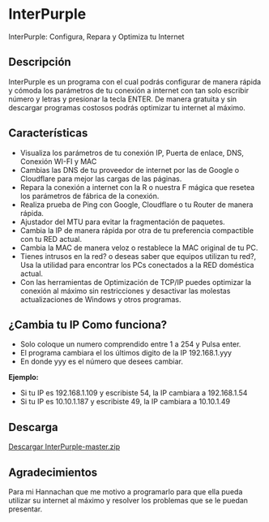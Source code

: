 # InterPurple
InterPurple: Configura, Repara y Optimiza tu Internet

## Descripción

InterPurple es un programa con el cual podrás configurar de manera rápida y cómoda los parámetros de tu conexión a internet con tan solo escribir número y letras y presionar la tecla ENTER.
De manera gratuita y sin descargar programas costosos podrás optimizar tu internet al máximo.

## Características

* Visualiza los parámetros de tu conexión IP, Puerta de enlace, DNS, Conexión WI-FI y MAC
* Cambias las DNS de tu proveedor de internet por las de Google o Cloudflare para mejor las cargas de las páginas.
* Repara la conexión a internet con la R o nuestra F mágica que resetea los parámetros de fábrica de la conexión.
* Realiza prueba de Ping con Google, Cloudflare o tu Router de manera rápida.
* Ajustador del MTU para evitar la fragmentación de paquetes.
* Cambia la IP de manera rápida por otra de tu preferencia compactible con tu RED actual.
* Cambia la MAC de manera veloz o restablece la MAC original de tu PC.
* Tienes intrusos en la red? o deseas saber que equipos utilizan tu red?, Usa la utilidad para encontrar los PCs conectados a la RED doméstica actual.
* Con las herramientas de Optimización de TCP/IP puedes optimizar la conexión al máximo sin restricciones y desactivar las molestas actualizaciones de Windows y otros programas.

## ¿Cambia tu IP Como funciona?
* Solo coloque un numero comprendido entre 1 a 254 y Pulsa enter.
* El programa cambiara el los últimos digito de la IP 192.168.1.yyy
* En donde yyy es el número que desees cambiar.

**Ejemplo:**
* Si tu IP es 192.168.1.109 y escribiste 54, la IP cambiara a 192.168.1.54
* Si tu IP es 10.10.1.187 y escribiste 49, la IP cambiara a 10.10.1.49

## Descarga

[Descargar InterPurple-master.zip](https://github.com/Henrykun/InterPurple/archive/master.zip)

## Agradecimientos

Para mi Hannachan que me motivo a programarlo para que ella pueda utilizar su internet al máximo y resolver los problemas que se le puedan presentar.
